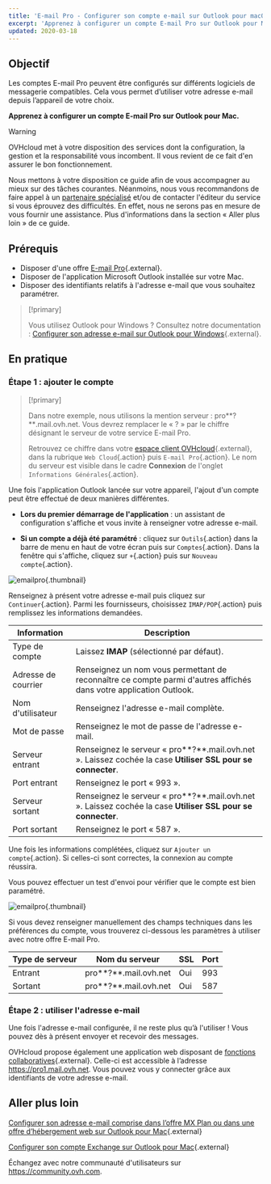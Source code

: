 ```yaml
---
title: 'E-mail Pro - Configurer son compte e-mail sur Outlook pour macOS'
excerpt: 'Apprenez à configurer un compte E-mail Pro sur Outlook pour Mac'
updated: 2020-03-18
---
```


## Objectif

Les comptes E-mail Pro peuvent être configurés sur différents logiciels de messagerie compatibles. Cela vous permet d’utiliser votre adresse e-mail depuis l’appareil de votre choix.

**Apprenez à configurer un compte E-mail Pro sur Outlook pour Mac.**

> [!warning]
>
> OVHcloud met à votre disposition des services dont la configuration, la gestion et la responsabilité vous incombent. Il vous revient de ce fait d'en assurer le bon fonctionnement.
> 
> Nous mettons à votre disposition ce guide afin de vous accompagner au mieux sur des tâches courantes. Néanmoins, nous vous recommandons de faire appel à un [partenaire spécialisé](https://marketplace.ovhcloud.com/c/support-collaboration) et/ou de contacter l'éditeur du service si vous éprouvez des difficultés. En effet, nous ne serons pas en mesure de vous fournir une assistance. Plus d'informations dans la section « Aller plus loin » de ce guide.
> 

## Prérequis

- Disposer d'une offre [E-mail Pro](https://www.ovhcloud.com/fr/emails/email-pro/){.external}.
- Disposer de l'application Microsoft Outlook installée sur votre Mac.
- Disposer des identifiants relatifs à l'adresse e-mail que vous souhaitez paramétrer.

> [!primary]
>
> Vous utilisez Outlook pour Windows ? Consultez notre documentation : [Configurer son adresse e-mail sur Outlook pour Windows](/pages/web_cloud/email_and_collaborative_solutions/email_pro/how_to_configure_outlook_2016){.external}.
>

## En pratique

### Étape 1 : ajouter le compte

> [!primary]
>
> Dans notre exemple, nous utilisons la mention serveur : pro**?**.mail.ovh.net. Vous devrez remplacer le « ? » par le chiffre désignant le serveur de votre service E-mail Pro.
> 
> Retrouvez ce chiffre dans votre [espace client OVHcloud](https://www.ovh.com/auth/?action=gotomanager&from=https://www.ovh.com/fr/&ovhSubsidiary=fr){.external}, dans la rubrique `Web Cloud`{.action} puis `E-mail Pro`{.action}. Le nom du serveur est visible dans le cadre **Connexion** de l'onglet `Informations Générales`{.action}.
> 

Une fois l'application Outlook lancée sur votre appareil, l'ajout d'un compte peut être effectué de deux manières différentes.

- **Lors du premier démarrage de l'application** : un assistant de configuration s'affiche et vous invite à renseigner votre adresse e-mail.

- **Si un compte a déjà été paramétré** : cliquez sur `Outils`{.action} dans la barre de menu en haut de votre écran puis sur `Comptes`{.action}. Dans la fenêtre qui s'affiche, cliquez sur `+`{.action} puis sur `Nouveau compte`{.action}.

![emailpro](images/configuration-outlook-2016-mac-step1.png){.thumbnail}

Renseignez à présent votre adresse e-mail puis cliquez sur `Continuer`{.action}. Parmi les fournisseurs, choisissez `IMAP/POP`{.action} puis remplissez les informations demandées.

|Information|Description|
|---|---|
|Type de compte|Laissez **IMAP** (sélectionné par défaut).|
|Adresse de courrier|Renseignez un nom vous permettant de reconnaître ce compte parmi d'autres affichés dans votre application Outlook.|
|Nom d'utilisateur|Renseignez l'adresse e-mail complète.|
|Mot de passe|Renseignez le mot de passe de l'adresse e-mail.|
|Serveur entrant|Renseignez le serveur « pro**?**.mail.ovh.net ». Laissez cochée la case **Utiliser SSL pour se connecter**.|
|Port entrant|Renseignez le port « 993 ».|
|Serveur sortant|Renseignez le serveur « pro**?**.mail.ovh.net ». Laissez cochée la case **Utiliser SSL pour se connecter**.|
|Port sortant|Renseignez le port « 587 ».|

Une fois les informations complétées, cliquez sur `Ajouter un compte`{.action}. Si celles-ci sont correctes, la connexion au compte réussira.

Vous pouvez effectuer un test d'envoi pour vérifier que le compte est bien paramétré.

![emailpro](images/configuration-outlook-2016-mac-step2.png){.thumbnail}

Si vous devez renseigner manuellement des champs techniques dans les préférences du compte, vous trouverez ci-dessous les paramètres à utiliser avec notre offre E-mail Pro.

|Type de serveur|Nom du serveur|SSL|Port|
|---|---|---|---|
|Entrant|pro**?**.mail.ovh.net|Oui|993|
|Sortant|pro**?**.mail.ovh.net|Oui|587|

### Étape 2 : utiliser l'adresse e-mail

Une fois l'adresse e-mail configurée, il ne reste plus qu’à l'utiliser ! Vous pouvez dès à présent envoyer et recevoir des messages.

OVHcloud propose également une application web disposant de [fonctions collaboratives](https://www.ovhcloud.com/fr/emails/){.external}. Celle-ci est accessible à l’adresse <https://pro1.mail.ovh.net>. Vous pouvez vous y connecter grâce aux identifiants de votre adresse e-mail.

## Aller plus loin

[Configurer son adresse e-mail comprise dans l’offre MX Plan ou dans une offre d’hébergement web sur Outlook pour Mac](/pages/web_cloud/email_and_collaborative_solutions/mx_plan/how_to_configure_outlook_2016_mac){.external}

[Configurer son compte Exchange sur Outlook pour Mac](/pages/web_cloud/email_and_collaborative_solutions/microsoft_exchange/how_to_configure_outlook_2016_mac){.external}

Échangez avec notre communauté d'utilisateurs sur <https://community.ovh.com>.